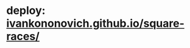 # deploy: [ivankononovich.github.io/square-races/](http://ivankononovich.github.io/square-races/index.html)